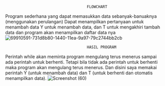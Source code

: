                                         FLOWCHART
Program sederhana yang dapat memasukkan data sebanyak-banuaknya (menggunakan perulangan)
Dapat menampilkan pertanyaan untuk menambah data
Y untuk menambah data, dan T untuk mengakhiri tambah data dan program akan menampilkan daftar data nya
![69910591-731d8b80-1440-11ea-9a97-79c2744bb2cb](https://user-images.githubusercontent.com/56861575/70327254-f5ef7d80-1868-11ea-9bbd-8e10858fa961.png)


                                        HASIL PROGRAM
Perintah while akan meminta program mengulang terus menerus sampai ada perintah untuk berhenti. Tetapi bila tidak ada perintah untuk berhenti maka program akan mengulang terus menerus.
Dan disini saya memakai perintah Y (untuk menambah data) dan T (untuk berhenti dan otomatis menampilkan data).
![Screenshot (60)](https://user-images.githubusercontent.com/56861575/70326291-c5a6df80-1866-11ea-9e30-eea6e089054b.png)

